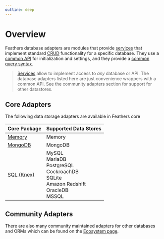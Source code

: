 ```yaml
---
outline: deep
---
```


# Overview

Feathers database adapters are modules that provide [services](../services.md) that implement standard [CRUD](https://en.wikipedia.org/wiki/Create,_read,_update_and_delete) functionality for a specific database. They use a [common API](./common.md) for initialization and settings, and they provide a [common query syntax](./querying.md).

<BlockQuote>

[Services](../services.md) allow to implement access to _any_ database or API. The database adapters listed here are just convenience wrappers with a common API. See the community adapters section for support for other datastores.

</BlockQuote>

## Core Adapters

The following data storage adapters are available in Feathers core

| Core Package         | Supported Data Stores                                                                                          |
| -------------------- | -------------------------------------------------------------------------------------------------------------- |
| [Memory](./memory)   | Memory                                                                                                         |
| [MongoDB](./mongodb) | MongoDB                                                                                                        |
| [SQL (Knex)](./knex) | MySQL<br/> MariaDB <br/> PostgreSQL<br/> CockroachDB<br/> SQLite<br/> Amazon Redshift<br/> OracleDB<br/> MSSQL |

## Community Adapters

There are also many community maintained adapters for other databases and ORMs which can be found on the [Ecosystem page](/ecosystem/?cat=Database&sort=lastPublish).
